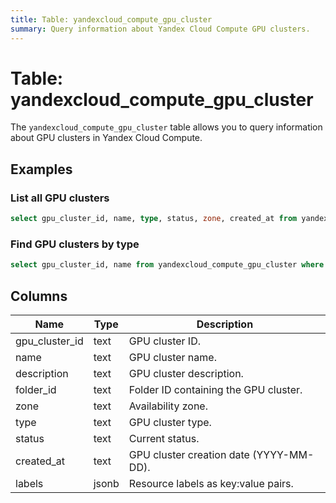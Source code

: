 ```yaml
---
title: Table: yandexcloud_compute_gpu_cluster
summary: Query information about Yandex Cloud Compute GPU clusters.
---
```


# Table: yandexcloud_compute_gpu_cluster

The `yandexcloud_compute_gpu_cluster` table allows you to query information about GPU clusters in Yandex Cloud Compute.

## Examples

### List all GPU clusters
```sql
select gpu_cluster_id, name, type, status, zone, created_at from yandexcloud_compute_gpu_cluster;
```

### Find GPU clusters by type
```sql
select gpu_cluster_id, name from yandexcloud_compute_gpu_cluster where type = 'standard';
```

## Columns
| Name           | Type   | Description                                 |
|----------------|--------|---------------------------------------------|
| gpu_cluster_id | text   | GPU cluster ID.                             |
| name           | text   | GPU cluster name.                           |
| description    | text   | GPU cluster description.                    |
| folder_id      | text   | Folder ID containing the GPU cluster.       |
| zone           | text   | Availability zone.                          |
| type           | text   | GPU cluster type.                           |
| status         | text   | Current status.                             |
| created_at     | text   | GPU cluster creation date (YYYY-MM-DD).     |
| labels         | jsonb  | Resource labels as key:value pairs.         | 